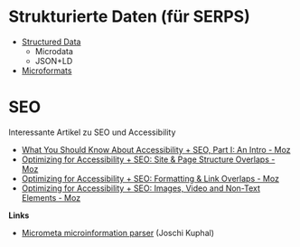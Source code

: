 # Strukturierte Daten (für SERPS)

* [Structured Data](https://developers.google.com/search/docs/guides/intro-structured-data)
	* Microdata
	* JSON+LD
* [Microformats](http://microformats.org/wiki/microformats2)

# SEO

Interessante Artikel zu SEO und Accessibility

* [What You Should Know About Accessibility + SEO, Part I: An Intro - Moz](https://moz.com/blog/accessibility-seo-1)
* [Optimizing for Accessibility + SEO: Site & Page Structure Overlaps - Moz](https://moz.com/blog/global-accessibility-awareness-day)
* [Optimizing for Accessibility + SEO: Formatting & Link Overlaps - Moz](https://moz.com/blog/seo-accessibility-formatting-and-links)
* [Optimizing for Accessibility + SEO: Images, Video and Non-Text Elements - Moz](https://moz.com/blog/seo-accessibility-images-video)

**Links**

* [Micrometa microinformation parser](https://micrometa.jkphl.is/) (Joschi Kuphal)
